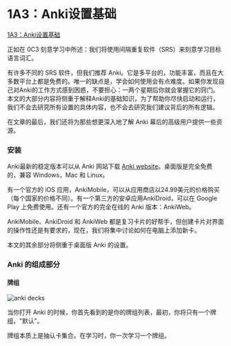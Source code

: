 # 1A3：Anki设置基础

[1A3：Anki设置基础](https://refold.la/roadmap/stage-1/a/anki-setup)

正如在 0C3 刻意学习中所述：我们将使用间隔重复软件（SRS）来刻意学习目标语言词汇。

有许多不同的 SRS 软件，但我们推荐 Anki。它是多平台的，功能丰富，而且在大多数平台上都是免费的。唯一的缺点是，学会如何使用会有点难度。如果你发现自己对Anki的工作方式感到困惑，不要担心：一两个星期后你就会掌握它的窍门。本文的大部分内容将侧重于解释Anki的基础知识，为了帮助你尽快启动和运行，我们不会去研究所有设置的具体内容，也不会去研究我们建议背后的所有逻辑。

在文章的最后，我们还将为那些想更深入地了解 Anki 幕后的高级用户提供一些资源。

### 安装

Anki最新的稳定版本可以从 Anki 网站下载 [Anki website](https://apps.ankiweb.net/)。桌面版是完全免费的，兼容 Windows，Mac 和 Linux。

有一个官方的 iOS 应用，AnkiMobile，可以从应用商店以24.99美元的价格购买（每个国家的价格不同）。有一个第三方的安卓应用AnkiDroid，可以在 Google Play 上免费使用。还有一个官方的完全在线的 Anki 版本：AnkiWeb。

AnkiMobile、AnkiDroid 和 AnkiWeb 都是复习卡片的好帮手，但创建卡片对界面的操作性还是有要求的，现在，我们将集中讨论如何在电脑上添加新卡。

本文的其余部分将侧重于桌面版 Anki 的设置。

### Anki 的组成部分

#### 牌组

![anki decks](https://refold.la/static/bf380969ee082eeb0d7a1aec2c0034c0/0a47e/anki-decks.png)

当你打开 Anki 的时候，你首先看到的是你的牌组列表，最初，你将只有一个牌组。"默认"。

牌组本质上是抽认卡集合。在学习时，你一次学习一个牌组。